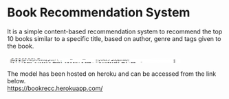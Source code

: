 # Book Recommendation System

It is a simple content-based recommendation system to recommend the top 10 books similar to a specific title, based on author, genre and tags given to the book.<br /><br />
<img src="demo.jpg" width=80% height=10px>


The model has been hosted on heroku and can be accessed from the link below.<br />
https://bookrecc.herokuapp.com/
